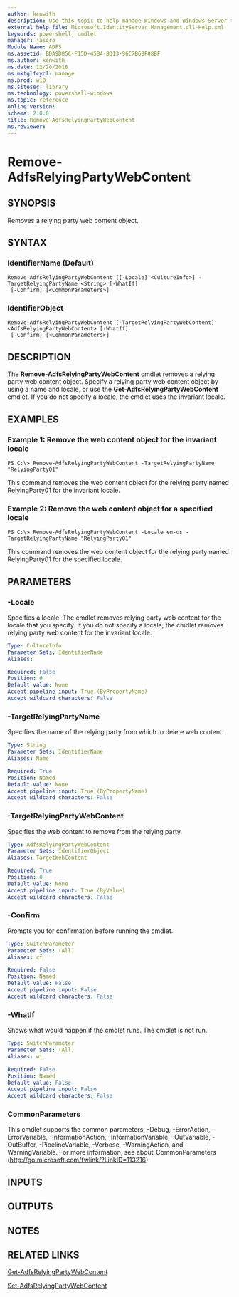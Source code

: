 ```yaml
---
author: kenwith
description: Use this topic to help manage Windows and Windows Server technologies with Windows PowerShell.
external help file: Microsoft.IdentityServer.Management.dll-Help.xml
keywords: powershell, cmdlet
manager: jasgro
Module Name: ADFS
ms.assetid: BDA9D85C-F15D-4584-B313-96C7B6BF08BF
ms.author: kenwith
ms.date: 12/20/2016
ms.mktglfcycl: manage
ms.prod: w10
ms.sitesec: library
ms.technology: powershell-windows
ms.topic: reference
online version: 
schema: 2.0.0
title: Remove-AdfsRelyingPartyWebContent
ms.reviewer:
---
```


# Remove-AdfsRelyingPartyWebContent

## SYNOPSIS
Removes a relying party web content object.

## SYNTAX

### IdentifierName (Default)
```
Remove-AdfsRelyingPartyWebContent [[-Locale] <CultureInfo>] -TargetRelyingPartyName <String> [-WhatIf]
 [-Confirm] [<CommonParameters>]
```

### IdentifierObject
```
Remove-AdfsRelyingPartyWebContent [-TargetRelyingPartyWebContent] <AdfsRelyingPartyWebContent> [-WhatIf]
 [-Confirm] [<CommonParameters>]
```

## DESCRIPTION
The **Remove-AdfsRelyingPartyWebContent** cmdlet removes a relying party web content object.
Specify a relying party web content object by using a name and locale, or use the **Get-AdfsRelyingPartyWebContent** cmdlet.
If you do not specify a locale, the cmdlet uses the invariant locale.

## EXAMPLES

### Example 1: Remove the web content object for the invariant locale
```
PS C:\> Remove-AdfsRelyingPartyWebContent -TargetRelyingPartyName "RelyingParty01"
```

This command removes the web content object for the relying party named RelyingParty01 for the invariant locale.

### Example 2: Remove the web content object for a specified locale
```
PS C:\> Remove-AdfsRelyingPartyWebContent -Locale en-us -TargetRelyingPartyName "RelyingParty01"
```

This command removes the web content object for the relying party named RelyingParty01 for the specified locale.

## PARAMETERS

### -Locale
Specifies a locale.
The cmdlet removes relying party web content for the locale that you specify.
If you do not specify a locale, the cmdlet removes relying party web content for the invariant locale.

```yaml
Type: CultureInfo
Parameter Sets: IdentifierName
Aliases: 

Required: False
Position: 0
Default value: None
Accept pipeline input: True (ByPropertyName)
Accept wildcard characters: False
```

### -TargetRelyingPartyName
Specifies the name of the relying party from which to delete web content.

```yaml
Type: String
Parameter Sets: IdentifierName
Aliases: Name

Required: True
Position: Named
Default value: None
Accept pipeline input: True (ByPropertyName)
Accept wildcard characters: False
```

### -TargetRelyingPartyWebContent
Specifies the web content to remove from the relying party.

```yaml
Type: AdfsRelyingPartyWebContent
Parameter Sets: IdentifierObject
Aliases: TargetWebContent

Required: True
Position: 0
Default value: None
Accept pipeline input: True (ByValue)
Accept wildcard characters: False
```

### -Confirm
Prompts you for confirmation before running the cmdlet.

```yaml
Type: SwitchParameter
Parameter Sets: (All)
Aliases: cf

Required: False
Position: Named
Default value: False
Accept pipeline input: False
Accept wildcard characters: False
```

### -WhatIf
Shows what would happen if the cmdlet runs.
The cmdlet is not run.

```yaml
Type: SwitchParameter
Parameter Sets: (All)
Aliases: wi

Required: False
Position: Named
Default value: False
Accept pipeline input: False
Accept wildcard characters: False
```

### CommonParameters
This cmdlet supports the common parameters: -Debug, -ErrorAction, -ErrorVariable, -InformationAction, -InformationVariable, -OutVariable, -OutBuffer, -PipelineVariable, -Verbose, -WarningAction, and -WarningVariable. For more information, see about_CommonParameters (http://go.microsoft.com/fwlink/?LinkID=113216).

## INPUTS

## OUTPUTS

## NOTES

## RELATED LINKS

[Get-AdfsRelyingPartyWebContent](./Get-AdfsRelyingPartyWebContent.md)

[Set-AdfsRelyingPartyWebContent](./Set-AdfsRelyingPartyWebContent.md)


